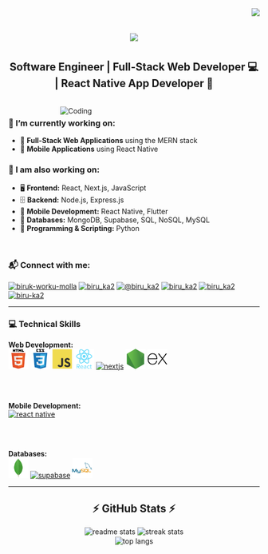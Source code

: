 <img align="right" src="https://visitor-badge.laobi.icu/badge?page_id=Biruk-Worku-Molla.Biruk-Worku-Molla" />
<h1 align="center"></h1>
<h1 align="center">
    <img src="https://readme-typing-svg.herokuapp.com/?font=Righteous&size=35&center=true&vCenter=true&width=600&height=200&duration=8000&lines=Hi+There!+👋+I'm+Biruk+Worku!;MERN+Stack+Web+Developer;React+Native+App+Developer;Always+Learning+%26+Building+🚀" />
</h1>

<h2 align="center">Software Engineer | Full-Stack Web Developer 💻 | React Native App Developer 🎨</h2>
<br />
<img align="right" alt="Coding" width="400" src="https://kratikal.com/blog/wp-content/uploads/2023/03/coding-typing.gif">

<h3 align="left">🔭 I’m currently working on:</h3>
<ul>
    <li>🚀 <strong>Full-Stack Web Applications</strong> using the MERN stack</li>
    <li>📱 <strong>Mobile Applications</strong> using React Native</li>
    
</ul>

<h3 align="left">🌱 I am also working on:</h3>
<ul>
    <li>🖥️ <strong>Frontend:</strong> React, Next.js, JavaScript</li>
    <li>🗄️ <strong>Backend:</strong> Node.js, Express.js</li>
    <li>📱 <strong>Mobile Development:</strong> React Native, Flutter</li>
    <li>💾 <strong>Databases:</strong> MongoDB, Supabase, SQL, NoSQL, MySQL</li>
    <li>🐍 <strong>Programming & Scripting:</strong> Python</li>
</ul>

<br/>

<h3 align="left">📬 Connect with me:</h3>
<p align="left">
<a href="https://linkedin.com/in/biru-ka2" target="blank"><img align="center" src="https://raw.githubusercontent.com/rahuldkjain/github-profile-readme-generator/master/src/images/icons/Social/linked-in-alt.svg" alt="biruk-worku-molla" height="30" width="40"/></a>
<a href="https://twitter.com/biru_ka2" target="blank"><img align="center" src="https://raw.githubusercontent.com/rahuldkjain/github-profile-readme-generator/master/src/images/icons/Social/twitter.svg" alt="biru_ka2" height="30" width="40"/></a>
<a href="https://fb.com/@biru0ka2" target="blank"><img align="center" src="https://raw.githubusercontent.com/rahuldkjain/github-profile-readme-generator/master/src/images/icons/Social/facebook.svg" alt="@biru_ka2" height="30" width="40"/></a>
<a href="https://instagram.com/biru_ka2" target="blank"><img align="center" src="https://raw.githubusercontent.com/rahuldkjain/github-profile-readme-generator/master/src/images/icons/Social/instagram.svg" alt="biru_ka2" height="30" width="40"/></a>
<a href="https://discord.gg/biru_ka2" target="blank"><img align="center" src="https://raw.githubusercontent.com/rahuldkjain/github-profile-readme-generator/master/src/images/icons/Social/discord.svg" alt="biru_ka2" height="30" width="40"/></a>
<a href="https://www.leetcode.com/biru-ka2" target="blank"><img align="center" src="https://raw.githubusercontent.com/rahuldkjain/github-profile-readme-generator/master/src/images/icons/Social/leet-code.svg" alt="biru-ka2" height="30" width="40"/></a>
</p>

<hr />

<h3 align="left">💻 Technical Skills</h3>
<p align="left">
<!-- Web Development -->
<strong>Web Development:</strong><br/>
<a href="https://www.w3.org/html/" target="_blank"><img src="https://raw.githubusercontent.com/devicons/devicon/master/icons/html5/html5-original-wordmark.svg" alt="html5" width="40" height="40"/></a>
<a href="https://www.w3schools.com/css/" target="_blank"><img src="https://raw.githubusercontent.com/devicons/devicon/master/icons/css3/css3-original-wordmark.svg" alt="css3" width="40" height="40"/></a>
<a href="https://developer.mozilla.org/en-US/docs/Web/JavaScript" target="_blank"><img src="https://raw.githubusercontent.com/devicons/devicon/master/icons/javascript/javascript-original.svg" alt="javascript" width="40" height="40"/></a>
<a href="https://reactjs.org/" target="_blank"><img src="https://raw.githubusercontent.com/devicons/devicon/master/icons/react/react-original-wordmark.svg" alt="react" width="40" height="40"/></a>
<a href="https://nextjs.org/" target="_blank"><img src="https://upload.wikimedia.org/wikipedia/commons/8/8e/Nextjs-logo.svg" alt="nextjs" width="40" height="40"/></a>
<a href="https://nodejs.org/" target="_blank"><img src="https://raw.githubusercontent.com/devicons/devicon/master/icons/nodejs/nodejs-original.svg" alt="nodejs" width="40" height="40"/></a>
<a href="https://expressjs.com/" target="_blank"><img src="https://raw.githubusercontent.com/devicons/devicon/master/icons/express/express-original.svg" alt="express" width="40" height="40"/></a>

<br/><br/>

<!-- Mobile Development -->
<strong>Mobile Development:</strong><br/>
<a href="https://reactnative.dev/" target="_blank"><img src="https://reactnative.dev/img/header_logo.svg" alt="react native" width="40" height="40"/></a>

<br/><br/>

<!-- Databases -->
<strong>Databases:</strong><br/>
<a href="https://www.mongodb.com/" target="_blank"><img src="https://raw.githubusercontent.com/devicons/devicon/master/icons/mongodb/mongodb-original.svg" alt="mongodb" width="40" height="40"/></a>
<a href="https://supabase.com/" target="_blank"><img src="https://seeklogo.com/images/S/supabase-logo-3B5C0A1C8B-seeklogo.com.png" alt="supabase" width="40" height="40"/></a>
<a href="https://www.mysql.com/" target="_blank"><img src="https://raw.githubusercontent.com/devicons/devicon/master/icons/mysql/mysql-original-wordmark.svg" alt="sql" width="40" height="40"/></a>
</p>

<hr/>

<h2 align="center">⚡ GitHub Stats ⚡</h2>
<div align="center">
    <img width="390" height="300" src="https://github-readme-stats.vercel.app/api?username=biru-ka2&count_private=true&show_icons=true&theme=react&rank_icon=github&border_radius=10" alt="readme stats"/>
    <img width="390" height="300" src="https://github-readme-streak-stats.herokuapp.com/?user=biru-ka2&count_private=true&theme=react&border_radius=10" alt="streak stats"/>
    <br/>
    <img width="325" align="center" src="https://github-readme-stats.vercel.app/api/top-langs?username=biru-ka2&hide=&langs_count=8&layout=compact&theme=react&border_radius=10" alt="top langs"/>
</div>
